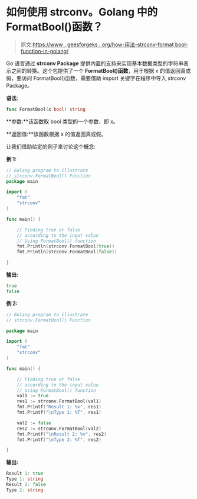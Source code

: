 # 如何使用 strconv。Golang 中的 FormatBool()函数？

> 原文:[https://www . geesforgeks . org/how-用法-strconv-format bool-function-in-golang/](https://www.geeksforgeeks.org/how-to-use-strconv-formatbool-function-in-golang/)

Go 语言通过 **strconv Package** 提供内置的支持来实现基本数据类型的字符串表示之间的转换。这个包提供了一个 **FormatBool()函数**，用于根据 x 的值返回真或假，要访问 FormatBool()函数，需要借助 import 关键字在程序中导入 strconv Package。

**语法:**

```go
func FormatBool(x bool) string
```

**参数:**该函数取 bool 类型的一个参数，即 x。

**返回值:**该函数根据 x 的值返回真或假。

让我们借助给定的例子来讨论这个概念:

**例 1:**

```go
// Golang program to illustrate
// strconv.FormatBool() Function
package main

import (
    "fmt"
    "strconv"
)

func main() {

    // Finding true or false
    // according to the input value
    // Using FormatBool() function
    fmt.Println(strconv.FormatBool(true))
    fmt.Println(strconv.FormatBool(false))

}
```

**输出:**

```go
true
false

```

**例 2:**

```go
// Golang program to illustrate
// strconv.FormatBool() Function

package main

import (
    "fmt"
    "strconv"
)

func main() {

    // Finding true or false
    // according to the input value
    // Using FormatBool() function
    val1 := true
    res1 := strconv.FormatBool(val1)
    fmt.Printf("Result 1: %v", res1)
    fmt.Printf("\nType 1: %T", res1)

    val2 := false
    res2 := strconv.FormatBool(val2)
    fmt.Printf("\nResult 2: %v", res2)
    fmt.Printf("\nType 2: %T", res2)

}
```

**输出:**

```go
Result 1: true
Type 1: string
Result 2: false
Type 2: string

```